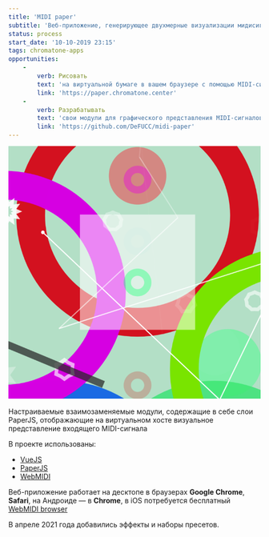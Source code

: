 ```yaml
---
title: 'MIDI paper'
subtitle: 'Веб-приложение, генерирующее двухмерные визуализации мидисигнала в браузере'
status: process
start_date: '10-10-2019 23:15'
tags: chromatone-apps
opportunities:
    -
        verb: Рисовать
        text: 'на виртуальной бумаге в вашем браузере с помощью MIDI-сигналов контроллера или секвенсора'
        link: 'https://paper.chromatone.center'
    -
        verb: Разрабатывать
        text: 'свои модули для графического представления MIDI-сигналов в браузере'
        link: 'https://github.com/DeFUCC/midi-paper'
---
```


![](./fd3add3f.png)

Настраиваемые взаимозаменяемые модули, содержащие в себе слои PaperJS, отображающие на виртуальном хосте визуальное представление входящего MIDI-сигнала

В проекте использованы:
- [VueJS](https://vuejs.org)
- [PaperJS](https://paperjs.org)
- [WebMIDI](https://djipco.github.io/webmidi/latest/classes/WebMidi.html)

Веб-приложение работает на десктопе в браузерах **Google Chrome**, **Safari**, на Андроиде — в **Chrome**, в iOS потребуется бесплатный [WebMIDI browser](https://apps.apple.com/us/app/web-midi-browser/id953846217)

В апреле 2021 года добавились эффекты и наборы пресетов.